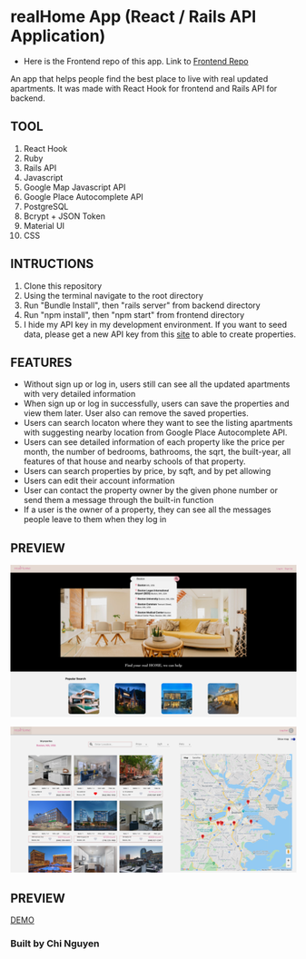 
# realHome App (React / Rails API Application)

* Here is the Frontend repo of this app. Link to [Frontend Repo](https://github.com/chinguyen21/realHouse-frontend)

An app that helps people find the best place to live with real updated apartments. It was made with React Hook for frontend and Rails API for backend.


## TOOL


1. React Hook
2. Ruby
3. Rails API
4. Javascript
5. Google Map Javascript API
6. Google Place Autocomplete API
7. PostgreSQL
8. Bcrypt + JSON Token
9. Material UI
10. CSS
  

## INTRUCTIONS

1. Clone this repository
2. Using the terminal navigate to the root directory
3. Run "Bundle Install", then "rails server" from backend directory
4. Run "npm install", then "npm start" from frontend directory
5. I hide my API key in my development environment. If you want to seed data, please get a new API key from this [site](https://rapidapi.com/apidojo/api/realtor/details) to able to create properties.

## FEATURES

* Without sign up or log in, users still can see all the updated apartments with very detailed information
* When sign up or log in successfully, users can save the properties and view them later. User also can remove the saved properties.
* Users can search locaton where they want to see the listing apartments with suggesting nearby location from Google Place Autocomplete API.
* Users can see detailed information of each property like the price per month, the number of bedrooms, bathrooms, the sqrt, the built-year, all features of that house and nearby schools of that property.
* Users can search properties by price, by sqft, and by pet allowing
* Users can edit their account information
* User can contact the property owner by the given phone number or send them a message through the built-in function
* If a user is the owner of a property, they can see all the messages people leave to them when they log in


## PREVIEW

![](preview1.png)


![](preview2.png)




## PREVIEW

[DEMO](https://real-home-app.netlify.app/)

### Built by Chi Nguyen

